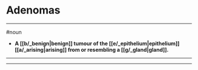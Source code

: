 # Adenomas
---
#noun
- **A [[b/_benign|benign]] tumour of the [[e/_epithelium|epithelium]] [[a/_arising|arising]] from or resembling a [[g/_gland|gland]].**
---
---
